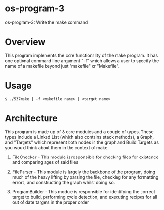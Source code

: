 # os-program-3
os-program-3: Write the make command

# Overview
This program implements the core functionality of the make program. It has one optional command line argument "-f" which allows a user to specify the name of a makefile beyond just "makefile" or "Makefile".

# Usage
```
$ ./537make | -f <makefile name> | <target name>
```

# Architecture
This program is made up of 3 core modules and a couple of types. These types include a Linked List (which also contains stack methods), a Graph, and "Targets" which represent both nodes in the graph and Build Targets as you would think about them in the context of make.

1. FileChecker - This module is responsible for checking files for existence and comparing ages of said files

2. FileParser - This module is largely the backbone of the program, doing much of the heavy lifting by parsing the file, checking for any formatting errors, and constructing the graph whilst doing so.

3. ProgramBuilder - This module is responsible for identifying the correct target to build, performing cycle detection, and executing recipes for all out of date targets in the proper order

